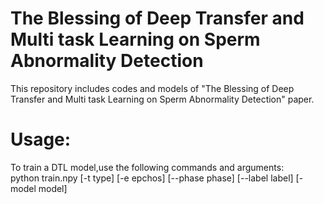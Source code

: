 # The Blessing of Deep Transfer and Multi task Learning on Sperm Abnormality Detection
This repository includes codes and models of "The Blessing of Deep Transfer and Multi task Learning on Sperm Abnormality Detection" paper.

# Usage:
To train a DTL model,use the following commands and arguments:<br />
 python train.npy [-t type] [-e epchos] [--phase phase] [--label label]  [-model model]


